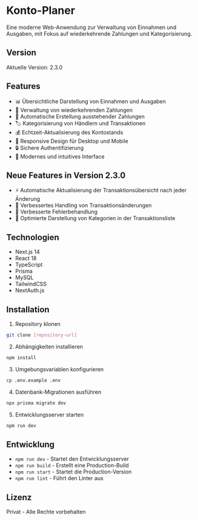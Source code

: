 # Konto-Planer

Eine moderne Web-Anwendung zur Verwaltung von Einnahmen und Ausgaben, mit Fokus auf wiederkehrende Zahlungen und Kategorisierung.

## Version

Aktuelle Version: 2.3.0

## Features

- 📊 Übersichtliche Darstellung von Einnahmen und Ausgaben
- 🔄 Verwaltung von wiederkehrenden Zahlungen
- 📅 Automatische Erstellung ausstehender Zahlungen
- 🏷️ Kategorisierung von Händlern und Transaktionen
- 💰 Echtzeit-Aktualisierung des Kontostands
- 📱 Responsive Design für Desktop und Mobile
- 🔒 Sichere Authentifizierung
- 🎨 Modernes und intuitives Interface

## Neue Features in Version 2.3.0

- ⚡️ Automatische Aktualisierung der Transaktionsübersicht nach jeder Änderung
- 🔄 Verbessertes Handling von Transaktionsänderungen
- 🐛 Verbesserte Fehlerbehandlung
- 🎨 Optimierte Darstellung von Kategorien in der Transaktionsliste

## Technologien

- Next.js 14
- React 18
- TypeScript
- Prisma
- MySQL
- TailwindCSS
- NextAuth.js

## Installation

1. Repository klonen
```bash
git clone [repository-url]
```

2. Abhängigkeiten installieren
```bash
npm install
```

3. Umgebungsvariablen konfigurieren
```bash
cp .env.example .env
```

4. Datenbank-Migrationen ausführen
```bash
npx prisma migrate dev
```

5. Entwicklungsserver starten
```bash
npm run dev
```

## Entwicklung

- `npm run dev` - Startet den Entwicklungsserver
- `npm run build` - Erstellt eine Production-Build
- `npm run start` - Startet die Production-Version
- `npm run lint` - Führt den Linter aus

## Lizenz

Privat - Alle Rechte vorbehalten
